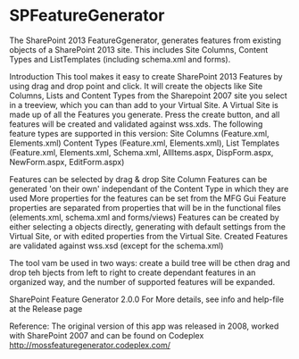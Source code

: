 # SPFeatureGenerator
The SharePoint 2013 FeatureGgenerator, generates features from existing objects of a SharePoint 2013 site. This includes Site 
Columns, Content Types and ListTemplates (including schema.xml and forms). 

Introduction
This tool makes it easy to create SharePoint 2013 Features by using drag and drop point and click. It will create the objects like Site Columns, Lists and Content Types from the Sharepoint 2007 site you select in a treeview, which you can than add to your Virtual Site. A Virtual Site is made up of all the Features you generate. Press the create button, and all features will be created and validated against wss.xds. The following feature types are supported in this version: Site Columns (Feature.xml, Elements.xml)
Content Types (Feature.xml, Elements.xml), List Templates (Feature.xml, Elements.xml, Schema.xml, AllItems.aspx, DispForm.aspx, NewForm.aspx, EditForm.aspx)

Features can be selected by drag & drop
Site Column Features can be generated 'on their own' independant of the Content Type in which they are used
More properties for the features can be set from the MFG Gui
Feature properties are separated from properties that will be in the functional files (elements.xml, schema.xml and forms/views)
Features can be created by either selecting a objects directly, generating with default settings from the Virtual Site, or with edited properties from the Virtual Site.
Created Features are validated against wss.xsd (except for the schema.xml)

The tool vam be used in two ways: create a build tree will be cthen drag and drop teh bjects from left to right to create dependant features in an organized way, 
and the number of supported features will be expanded.

SharePoint Feature Generator 2.0.0
For More details, see info and help-file at the Release page

Reference:
The original version of this app was released in 2008, worked with SharePoint 2007 and can be found on Codeplex http://mossfeaturegenerator.codeplex.com/

